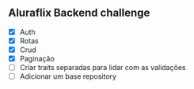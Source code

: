 ## Aluraflix Backend challenge

- [x] Auth
- [x] Rotas
- [x] Crud
- [x] Paginação
- [ ] Criar traits separadas para lidar com as validações
- [ ] Adicionar um base repository 
